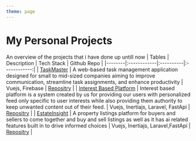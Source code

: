 ```yaml
---
theme: page
---
```


# My Personal Projects

An overview of the projects that i have done up untill now
| Tables | Description | Tech Stack | Github Repo |
|--------|:------------|:----------|:------------:|
| [TaskMaster](/projects/taskmaster) | A web-based task management application designed for small to mid-sized companies aiming to improve communication, streamline task assignments, and enhance productivity | Vuejs, Firebase | [Repositry](https://github.com/whoispratik/TaskMaster) |
| [Interest Based Platform](/projects/idp) | Interest based platform is a system created by us for providing our users with personalized feed only specific to user interests while also providing them authority to keep unwanted content out of their feed. | Vuejs, Inertiajs, Laravel, FastApi | [Repositry](https://github.com/whoispratik/interest_discovery_platform) |
| [EstateInsight](/projects/plp) | A property listings platform for buyers and sellers to come together and buy and sell listings as well as it has ai related features built in to drive informed choices | Vuejs, Inertiajs, Laravel,FastApi | [Repositry](https://github.com/whoispratik/AI-powered-property-listings-platform) |
